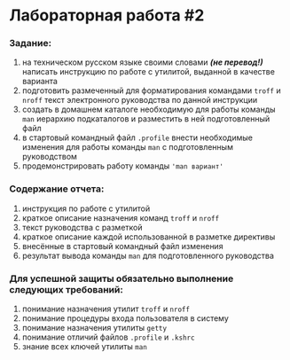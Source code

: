 # Лабораторная работа #2

### Задание:

1. на техническом русском языке своими словами ***(не перевод!)*** написать инструкцию по работе с утилитой, выданной в качестве варианта
2. подготовить размеченный для форматирования командами `troff` и `nroff` текст электронного руководства по данной инструкции
3. создать в домашнем каталоге необходимую для работы команды `man` иерархию подкаталогов и разместить в ней подготовленный файл
4. в стартовый командный файл `.profile` внести необходимые изменения для работы команды `man` с подготовленным руководством
5. продемонстрировать работу команды `'man вариант'`

### Содержание отчета:

1. инструкция по работе с утилитой
2. краткое описание назначения команд `troff` и `nroff`
3. текст руководства с разметкой
4. краткое описание каждой использованной в разметке директивы
5. внесённые в стартовый командный файл изменения
6. результат вывода команды `man` для подготовленного руководства

### Для успешной защиты обязательно выполнение следующих требований:

1. понимание назначения утилит `troff` и `nroff`
2. понимание процедуры входа пользователя в систему
3. понимание назначения утилиты `getty`
4. понимание отличий файлов `.profile` и `.kshrc`
5. знание всех ключей утилиты `man`
